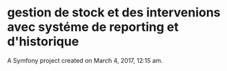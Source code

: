 gestion de stock et des intervenions avec systéme de reporting et d'historique
====

A Symfony project created on March 4, 2017, 12:15 am.
